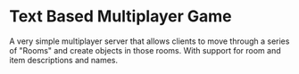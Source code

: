 # Text Based Multiplayer Game

A very simple multiplayer server that allows clients to move through a series of "Rooms" and create objects in those rooms. With support for room and item descriptions and names.

